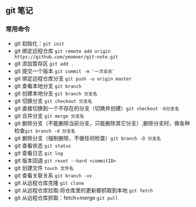 ## git 笔记

### 常用命令

- git 初始化：`git init`
- git 绑定远程仓库 `git remote add origin https://github.com/ymomoer/git-note.git`
- git 添加暂存区 `git add .`
- git 提交一个版本 `git commit -m '一次日志'`
- git 绑定远程仓库分支 `git push -u origin master`
- git 查看本地分支 `git branch`
- git 创建本地分支 `git branch 分支名`
- git 切换分支 `git checkout 分支名`
- git 直接切换到一个不存在的分支（切换并创建）`git checkout -b分支名`
- git 合并分支 `git merge 分支名`
- git 删除分支（不能删除当前分支，只能删除其它分支）,删除分支时，做各种检查`git branch -d 分支名`
- git 删除分支（强制删除，不做任何检查）`git branch -D 分支名`
- git 查看状态 `git status`
- git 查看日志 `git log`
- git 版本回退 `git reset --hard <commitID>`
- git 创建文件 `touch 文件名`
- git 查看关联关系 `git branch -vv`
- git 从远程仓库克隆 `git clone`
- git 从远程仓库拉取:将仓库里的更新都抓取到本地 `git fetch`
- git 从远程仓库抓取：fetch+merge `git pull`
